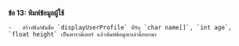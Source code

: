 **ข้อ 13: พิมพ์ข้อมูลผู้ใช้**
    
    -   สร้างฟังก์ชันชื่อ `displayUserProfile` ที่รับ `char name[]`, `int age`, `float height` เป็นพารามิเตอร์ แล้วพิมพ์ข้อมูลเหล่านี้ออกมา